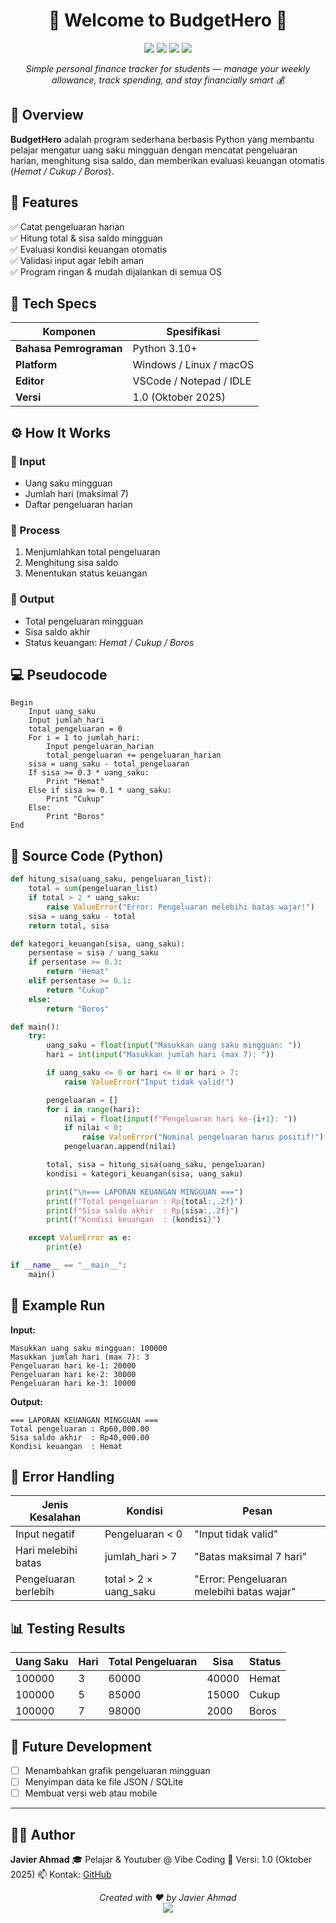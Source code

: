 <h1 align="center">💸 Welcome to <b>BudgetHero</b> 👋</h1>
<p align="center">
  <img src="https://img.shields.io/badge/version-1.0-blue.svg" />
  <img src="https://img.shields.io/badge/python-3.10%2B-yellow.svg" />
  <img src="https://img.shields.io/badge/license-open--source-blue.svg" />
  <img src="https://img.shields.io/badge/status-stable-brightgreen.svg" />
</p>

<p align="center">
  <i>Simple personal finance tracker for students — manage your weekly allowance, track spending, and stay financially smart 💰</i>
</p>

## 🧠 Overview

**BudgetHero** adalah program sederhana berbasis Python yang membantu pelajar mengatur uang saku mingguan dengan mencatat pengeluaran harian, menghitung sisa saldo, dan memberikan evaluasi keuangan otomatis (*Hemat / Cukup / Boros*).

## 🏁 Features

✅ Catat pengeluaran harian  
✅ Hitung total & sisa saldo mingguan  
✅ Evaluasi kondisi keuangan otomatis  
✅ Validasi input agar lebih aman  
✅ Program ringan & mudah dijalankan di semua OS

## 🧩 Tech Specs

| Komponen              | Spesifikasi                 |
| --------------------- | --------------------------- |
| **Bahasa Pemrograman** | Python 3.10+                |
| **Platform**           | Windows / Linux / macOS     |
| **Editor**             | VSCode / Notepad / IDLE      |
| **Versi**              | 1.0 (Oktober 2025)          |

## ⚙️ How It Works

### 🔹 Input
- Uang saku mingguan  
- Jumlah hari (maksimal 7)  
- Daftar pengeluaran harian  

### 🔹 Process
1. Menjumlahkan total pengeluaran  
2. Menghitung sisa saldo  
3. Menentukan status keuangan  

### 🔹 Output
- Total pengeluaran mingguan  
- Sisa saldo akhir  
- Status keuangan: *Hemat / Cukup / Boros*

## 💻 Pseudocode

```text
Begin
    Input uang_saku
    Input jumlah_hari
    total_pengeluaran = 0
    For i = 1 to jumlah_hari:
        Input pengeluaran_harian
        total_pengeluaran += pengeluaran_harian
    sisa = uang_saku - total_pengeluaran
    If sisa >= 0.3 * uang_saku:
        Print "Hemat"
    Else if sisa >= 0.1 * uang_saku:
        Print "Cukup"
    Else:
        Print "Boros"
End
````

## 🧮 Source Code (Python)

```python
def hitung_sisa(uang_saku, pengeluaran_list):
    total = sum(pengeluaran_list)
    if total > 2 * uang_saku:
        raise ValueError("Error: Pengeluaran melebihi batas wajar!")
    sisa = uang_saku - total
    return total, sisa

def kategori_keuangan(sisa, uang_saku):
    persentase = sisa / uang_saku
    if persentase >= 0.3:
        return "Hemat"
    elif persentase >= 0.1:
        return "Cukup"
    else:
        return "Boros"

def main():
    try:
        uang_saku = float(input("Masukkan uang saku mingguan: "))
        hari = int(input("Masukkan jumlah hari (max 7): "))

        if uang_saku <= 0 or hari <= 0 or hari > 7:
            raise ValueError("Input tidak valid!")

        pengeluaran = []
        for i in range(hari):
            nilai = float(input(f"Pengeluaran hari ke-{i+1}: "))
            if nilai < 0:
                raise ValueError("Nominal pengeluaran harus positif!")
            pengeluaran.append(nilai)

        total, sisa = hitung_sisa(uang_saku, pengeluaran)
        kondisi = kategori_keuangan(sisa, uang_saku)

        print("\n=== LAPORAN KEUANGAN MINGGUAN ===")
        print(f"Total pengeluaran : Rp{total:,.2f}")
        print(f"Sisa saldo akhir  : Rp{sisa:,.2f}")
        print(f"Kondisi keuangan  : {kondisi}")

    except ValueError as e:
        print(e)

if __name__ == "__main__":
    main()
```

## 🧾 Example Run

**Input:**

```
Masukkan uang saku mingguan: 100000
Masukkan jumlah hari (max 7): 3
Pengeluaran hari ke-1: 20000
Pengeluaran hari ke-2: 30000
Pengeluaran hari ke-3: 10000
```

**Output:**

```
=== LAPORAN KEUANGAN MINGGUAN ===
Total pengeluaran : Rp60,000.00
Sisa saldo akhir  : Rp40,000.00
Kondisi keuangan  : Hemat
```

## 🚨 Error Handling

| Jenis Kesalahan      | Kondisi               | Pesan                                     |
| -------------------- | --------------------- | ----------------------------------------- |
| Input negatif        | Pengeluaran < 0       | "Input tidak valid"                       |
| Hari melebihi batas  | jumlah_hari > 7       | "Batas maksimal 7 hari"                   |
| Pengeluaran berlebih | total > 2 × uang_saku | "Error: Pengeluaran melebihi batas wajar" |

## 📊 Testing Results

| Uang Saku | Hari | Total Pengeluaran | Sisa  | Status |
| --------- | ---- | ----------------- | ----- | ------ |
| 100000    | 3    | 60000             | 40000 | Hemat  |
| 100000    | 5    | 85000             | 15000 | Cukup  |
| 100000    | 7    | 98000             | 2000  | Boros  |

## 🚀 Future Development

* [ ] Menambahkan grafik pengeluaran mingguan
* [ ] Menyimpan data ke file JSON / SQLite
* [ ] Membuat versi web atau mobile

---

## 👨‍💻 Author

**Javier Ahmad**
🎓 Pelajar & Youtuber @ Vibe Coding
📅 Versi: 1.0 (Oktober 2025)
📫 Kontak: [GitHub](https://github.com/DeJavi08)

<p align="center">
  <i>Created with ❤️ by Javier Ahmad</i><br>
  <img src="https://img.shields.io/badge/BudgetHero-Built%20with%20Python-blue?logo=python" />
</p>
